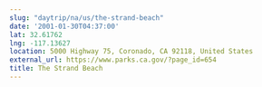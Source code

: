 ```yaml
---
slug: "daytrip/na/us/the-strand-beach"
date: '2001-01-30T04:37:00'
lat: 32.61762
lng: -117.13627
location: 5000 Highway 75, Coronado, CA 92118, United States
external_url: https://www.parks.ca.gov/?page_id=654
title: The Strand Beach
---
```



